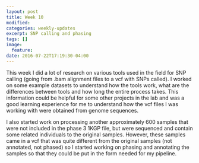 ```yaml
---
layout: post
title: Week 10
modified:
categories: weekly-updates
excerpt: SNP calling and phasing
tags: []
image:
  feature:
date: 2016-07-22T17:19:30-04:00
---
```

This week I did a lot of research on various tools used in the field for SNP calling (going from .bam alignment files to a vcf with SNPs called).  I worked on some example datasets to understand how the tools work, what are the differences between tools and how long the entire process takes.  This information could be helpful for some other projects in the lab and was a good learning experience for me to understand how the vcf files I was working with were obtained from genome sequences.

 I also started work on processing another approximately 600 samples that were not included in the phase 3 1KGP file, but were sequenced and contain some related individuals to the original samples. However, these samples came in a vcf that was quite different from the original samples (not annotated, not phased) so I started working on phasing and annotating the samples so that they could be put in the form needed for my pipeline.
